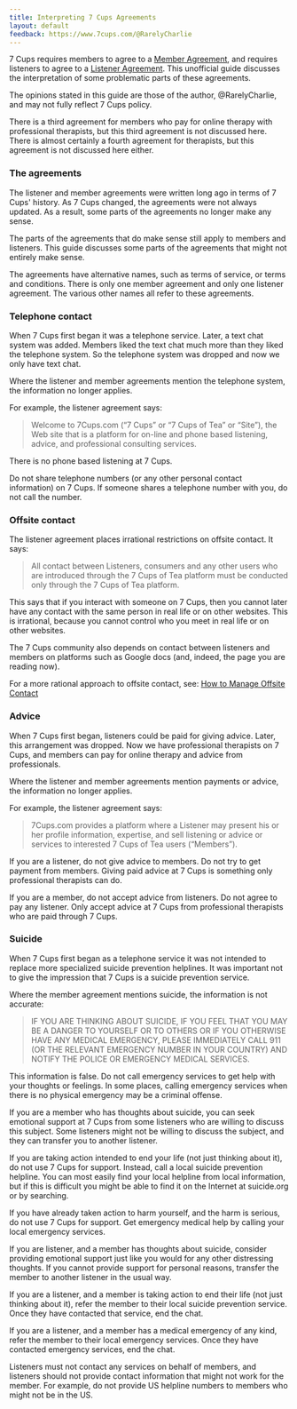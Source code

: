 ```yaml
---
title: Interpreting 7 Cups Agreements
layout: default
feedback: https://www.7cups.com/@RarelyCharlie
---
```


7 Cups requires members to agree to a [Member Agreement](https://www.7cups.com/inc/memberTOS.html), and requires listeners to agree to a [Listener Agreement](https://www.7cups.com/listenerAgreement.php). This unofficial guide discusses the interpretation of some problematic parts of these agreements.

The opinions stated in this guide are those of the author, @RarelyCharlie, and may not fully reflect 7 Cups policy.

There is a third agreement for members who pay for online therapy with professional therapists, but this third agreement is not discussed here. There is almost certainly a fourth agreement for therapists, but this agreement is not discussed here either.

### The agreements

The listener and member agreements were written long ago in terms of 7 Cups' history. As 7 Cups changed, the agreements were not always updated. As a result, some parts of the agreements no longer make any sense.

The parts of the agreements that do make sense still apply to members and listeners. This guide discusses some parts of the agreements that might not entirely make sense.

The agreements have alternative names, such as terms of service, or terms and conditions. There is only one member agreement and only one listener agreement. The various other names all refer to these agreements.

### Telephone contact

When 7 Cups first began it was a telephone service. Later, a text chat system was added. Members liked the text chat much more than they liked the telephone system. So the telephone system was dropped and now we only have text chat.

Where the listener and member agreements mention the telephone system, the information no longer applies.

For example, the listener agreement says: 

> Welcome to 7Cups.com (“7 Cups” or “7 Cups of Tea” or “Site”), the Web site that is a platform for on-line and phone based listening, advice, and professional consulting services.

There is no phone based listening at 7 Cups.

Do not share telephone numbers (or any other personal contact information) on 7 Cups. If someone shares a telephone number with you, do not call the number.

### Offsite contact

The listener agreement places irrational restrictions on offsite contact. It says:

> All contact between Listeners, consumers and any other users who are introduced through the 7 Cups of Tea platform must be conducted only through the 7 Cups of Tea platform.

This says that if you interact with someone on 7 Cups, then you cannot later have any contact with the same person in real life or on other websites. This is irrational, because you cannot control who you meet in real life or on other websites.

The 7 Cups community also depends on contact between listeners and members on platforms such as Google docs (and, indeed, the page you are reading now).

For a more rational approach to offsite contact, see: [How to Manage Offsite Contact](https://rarelycharlie.github.io/howto/offsite)

### Advice

When 7 Cups first began, listeners could be paid for giving advice. Later, this arrangement was dropped. Now we have professional therapists on 7 Cups, and members can pay for online therapy and advice from professionals.

Where the listener and member agreements mention payments or advice, the information no longer applies.

For example, the listener agreement says:

> 7Cups.com provides a platform where a Listener may present his or her profile information, expertise, and sell listening or advice or services to interested 7 Cups of Tea users (“Members”).

If you are a listener, do not give advice to members. Do not try to get payment from members. Giving paid advice at 7 Cups is something only professional therapists can do.

If you are a member, do not accept advice from listeners. Do not agree to pay any listener. Only accept advice at 7 Cups from professional therapists who are paid through 7 Cups.

### Suicide

When 7 Cups first began as a telephone service it was not intended to replace more specialized suicide prevention helplines. It was important not to give the impression that 7 Cups is a suicide prevention service.

Where the member agreement mentions suicide, the information is not accurate:

> IF YOU ARE THINKING ABOUT SUICIDE, IF YOU FEEL THAT YOU MAY BE A DANGER TO YOURSELF OR TO OTHERS OR IF YOU OTHERWISE HAVE ANY MEDICAL EMERGENCY, PLEASE IMMEDIATELY CALL 911 (OR THE RELEVANT EMERGENCY NUMBER IN YOUR COUNTRY) AND NOTIFY THE POLICE OR EMERGENCY MEDICAL SERVICES.

This information is false. Do not call emergency services to get help with your thoughts or feelings. In some places, calling emergency services when there is no physical emergency may be a criminal offense.

If you are a member who has thoughts about suicide, you can seek emotional support at 7 Cups from some listeners who are willing to discuss this subject. Some listeners might not be willing to discuss the subject, and they can transfer you to another listener.

If you are taking action intended to end your life (not just thinking about it), do not use 7 Cups for support. Instead, call a local suicide prevention helpline. You can most easily find your local helpline from local information, but if this is difficult you might be able to find it on the Internet at suicide.org or by searching.

If you have already taken action to harm yourself, and the harm is serious, do not use 7 Cups for support. Get emergency medical help by calling your local emergency services.

If you are listener, and a member has thoughts about suicide, consider providing emotional support just like you would for any other distressing thoughts. If you cannot provide support for personal reasons, transfer the member to another listener in the usual way.

If you are a listener, and a member is taking action to end their life (not just thinking about it), refer the member to their local suicide prevention service. Once they have contacted that service, end the chat.

If you are a listener, and a member has a medical emergency of any kind, refer the member to their local emergency services. Once they have contacted emergency services, end the chat.

Listeners must not contact any services on behalf of members, and listeners should not provide contact information that might not work for the member. For example, do not provide US helpline numbers to members who might not be in the US.
